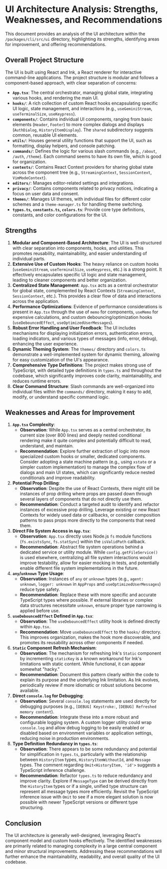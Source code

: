 # UI Architecture Analysis: Strengths, Weaknesses, and Recommendations

This document provides an analysis of the UI architecture within the `/packages/cli/src/ui` directory, highlighting its strengths, identifying areas for improvement, and offering recommendations.

## Overall Project Structure

The UI is built using React and Ink, a React renderer for interactive command-line applications. The project structure is modular and follows a component-based approach, with clear separation of concerns:

- **`App.tsx`**: The central orchestrator, managing global state, integrating various hooks, and rendering the main UI.
- **`hooks/`**: A rich collection of custom React hooks encapsulating specific UI logic, state management, and interactions (e.g., `useGeminiStream`, `useTerminalSize`, `useKeypress`).
- **`components/`**: Contains individual UI components, ranging from basic elements (`Header`, `Footer`) to more complex dialogs and displays (`AuthDialog`, `HistoryItemDisplay`). The `shared` subdirectory suggests common, reusable UI elements.
- **`utils/`**: Houses general utility functions that support the UI, such as formatting, display helpers, and console patching.
- **`commands/`**: Defines the logic for various slash commands (e.g., `/about`, `/auth`, `/theme`). Each command seems to have its own file, which is good for organization.
- **`contexts/`**: Contains React Context providers for sharing global state across the component tree (e.g., `StreamingContext`, `SessionContext`, `VimModeContext`).
- **`editors/`**: Manages editor-related settings and integrations.
- **`privacy/`**: Contains components related to privacy notices, indicating a focus on user data and consent.
- **`themes/`**: Manages UI themes, with individual files for different color schemes and a `theme-manager.ts` for handling theme switching.
- **`types.ts`, `constants.ts`, `colors.ts`**: Provide core type definitions, constants, and color configurations for the UI.

## Strengths

1.  **Modular and Component-Based Architecture**: The UI is well-structured with clear separation into components, hooks, and utilities. This promotes reusability, maintainability, and easier understanding of individual parts.
2.  **Extensive Use of Custom Hooks**: The heavy reliance on custom hooks (`useGeminiStream`, `useTerminalSize`, `useKeypress`, etc.) is a strong point. It effectively encapsulates specific UI logic and state management, leading to cleaner components and better organization.
3.  **Centralized State Management**: `App.tsx` acts as a central orchestrator for global state, complemented by React Contexts (`StreamingContext`, `SessionContext`, etc.). This provides a clear flow of data and interactions across the application.
4.  **Performance Optimizations**: Evidence of performance considerations is present in `App.tsx` through the use of `memo` for components, `useMemo` for expensive calculations, and custom debouncing/optimization hooks (`useDebouncedEffect`, `useOptimizedUserMessages`).
5.  **Robust Error Handling and User Feedback**: The UI includes mechanisms for displaying initialization errors, authentication errors, loading indicators, and various types of messages (info, error, debug), enhancing the user experience.
6.  **Dynamic Theming System**: The `themes/` directory and `colors.ts` demonstrate a well-implemented system for dynamic theming, allowing for easy customization of the UI's appearance.
7.  **Comprehensive Type Definitions**: The project makes strong use of TypeScript, with detailed type definitions in `types.ts` and throughout the codebase, which significantly improves code clarity, maintainability, and reduces runtime errors.
8.  **Clear Command Structure**: Slash commands are well-organized into individual files within the `commands/` directory, making it easy to add, modify, or understand specific command logic.

## Weaknesses and Areas for Improvement

1.  **`App.tsx` Complexity**:
    - **Observation**: While `App.tsx` serves as a central orchestrator, its current size (over 800 lines) and deeply nested conditional rendering make it quite complex and potentially difficult to read, understand, and maintain.
    - **Recommendation**: Explore further extraction of logic into more specialized custom hooks or smaller, dedicated components. Consider adopting a state machine pattern (e.g., using `xstate` or a simpler custom implementation) to manage the complex flow of dialogs and main UI states, which can significantly reduce nested conditionals and improve readability.
2.  **Potential Prop Drilling**:
    - **Observation**: Despite the use of React Contexts, there might still be instances of prop drilling where props are passed down through several layers of components that do not directly use them.
    - **Recommendation**: Conduct a targeted audit to identify and refactor instances of excessive prop drilling. Leverage existing or new React Contexts for widely used data or callbacks, or consider composition patterns to pass props more directly to the components that need them.
3.  **Direct File System Access in `App.tsx`**:
    - **Observation**: `App.tsx` directly uses Node.js `fs` module functions (`fs.existsSync`, `fs.statSync`) within the `isValidPath` callback.
    - **Recommendation**: Abstract file system operations behind a dedicated service or utility module. While `config.getFileService()` is used elsewhere, centralizing all file system interactions would improve testability, allow for easier mocking in tests, and potentially enable different file system implementations in the future.
4.  **`any`/`unknown` Type Usage**:
    - **Observation**: Instances of `any` or `unknown` types (e.g., `agent: unknown`, `logger: unknown` in `AppProps` and `useOptimizedUserMessages`) reduce type safety.
    - **Recommendation**: Replace these with more specific and accurate TypeScript types where possible. If external libraries or complex data structures necessitate `unknown`, ensure proper type narrowing is applied before use.
5.  **`useDebouncedEffect` Defined in `App.tsx`**:
    - **Observation**: The `useDebouncedEffect` utility hook is defined directly within `App.tsx`.
    - **Recommendation**: Move `useDebouncedEffect` to the `hooks/` directory. This improves organization, makes the hook more discoverable, and promotes its reusability across other components if needed.
6.  **`Static` Component Refresh Mechanism**:
    - **Observation**: The mechanism for refreshing Ink's `Static` component by incrementing `staticKey` is a known workaround for Ink's limitations with static content. While functional, it can appear somewhat "hacky."
    - **Recommendation**: Document this pattern clearly within the code to explain its purpose and the underlying Ink limitation. As Ink evolves, periodically review if more idiomatic or robust solutions become available.
7.  **Direct `console.log` for Debugging**:
    - **Observation**: Several `console.log` statements are used directly for debugging purposes (e.g., `[DEBUG] Keystroke:`, `[DEBUG] Refreshed memory content`).
    - **Recommendation**: Integrate these into a more robust and configurable logging system. A custom logger utility could wrap `console.log` and allow debug logging to be easily enabled or disabled based on environment variables or application settings, reducing noise in production environments.
8.  **Type Definition Redundancy in `types.ts`**:
    - **Observation**: There appears to be some redundancy and potential for simplification in `types.ts`, particularly with the relationship between `HistoryItem` types, `HistoryItemWithoutId`, and `Message` types. The comment regarding `Omit<HistoryItem, 'id'>` suggests a TypeScript inference challenge.
    - **Recommendation**: Refactor `types.ts` to reduce redundancy and improve clarity. Explore if `MessageType` can be derived directly from the `HistoryItem` types or if a single, unified type structure can represent all message types more efficiently. Revisit the TypeScript inference issue with `Omit` to see if a more elegant solution is now possible with newer TypeScript versions or different type structuring.

## Conclusion

The UI architecture is generally well-designed, leveraging React's component model and custom hooks effectively. The identified weaknesses are primarily related to managing complexity in a large central component and minor structural improvements. Addressing these recommendations will further enhance the maintainability, readability, and overall quality of the UI codebase.
